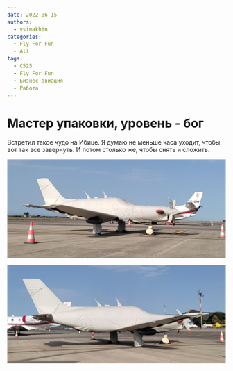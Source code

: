 ```yaml
---
date: 2022-06-15
authors:
  - vsimakhin
categories:
  - Fly For Fun
  - All
tags:
  - C525
  - Fly For Fun
  - Бизнес авиация
  - Работа
---
```


# Мастер упаковки, уровень - бог

Встретил такое чудо на Ибице. Я думаю не меньше часа уходит, чтобы вот так все завернуть. И потом столько же, чтобы снять и сложить.

![](onDGMQ5.jpeg)

![](OpQdsNd.jpeg)